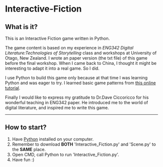 # Interactive-Fiction

## What is it?  
This is an Interactive Fiction game written in Python.

The game content is based on my experience in *ENG342 Digital Literature:Technologies of Storytelling* class and workshops at University of Otago, New Zealand. I wrote an paper version (the txt file) of this game before the final workshop. When I came back to China, I thought it might be interesting to adapt it into a real game. So I did.

I use Python to build this game only because at that time I was learning Python and was eager to try. I learned basic game patterns from [this online tutorial](https://randomgeekery.org/2007/04/19/python-interactive-fiction---01-handling-a-single-round/). 

Finally I would like to express my gratitude to Dr.Dave Ciccoricco for his wonderful teaching in ENG342 paper. He introduced me to the world of digital literature, and inspired me to write this game. 
***
## How to start?
1. Have [Python](https://www.python.org/downloads/) installed on your computer.
2. Remember to download **BOTH** 'Interactive_Fiction.py' and 'Scene.py' to the **SAME** place.
3. Open CMD, call Python to run 'Interactive_Fiction.py'. 
4. Have fun :)

